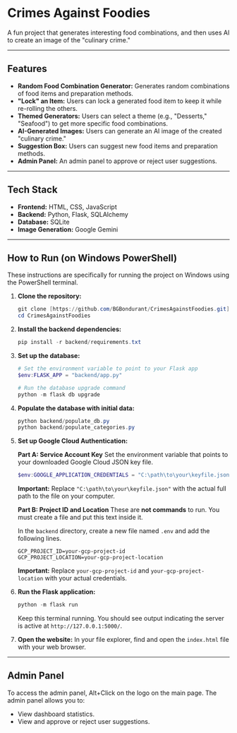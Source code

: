 # Crimes Against Foodies

A fun project that generates interesting food combinations, and then uses AI to create an image of the "culinary crime."

---

## Features

* **Random Food Combination Generator:** Generates random combinations of food items and preparation methods.
* **"Lock" an Item:** Users can lock a generated food item to keep it while re-rolling the others.
* **Themed Generators:** Users can select a theme (e.g., "Desserts," "Seafood") to get more specific food combinations.
* **AI-Generated Images:** Users can generate an AI image of the created "culinary crime."
* **Suggestion Box:** Users can suggest new food items and preparation methods.
* **Admin Panel:** An admin panel to approve or reject user suggestions.

---

## Tech Stack

* **Frontend:** HTML, CSS, JavaScript
* **Backend:** Python, Flask, SQLAlchemy
* **Database:** SQLite
* **Image Generation:** Google Gemini

---

## How to Run (on Windows PowerShell)

These instructions are specifically for running the project on Windows using the PowerShell terminal.

1.  **Clone the repository:**
    ```powershell
    git clone [https://github.com/BGBondurant/CrimesAgainstFoodies.git](https://github.com/BGBondurant/CrimesAgainstFoodies.git)
    cd CrimesAgainstFoodies
    ```

2.  **Install the backend dependencies:**
    ```powershell
    pip install -r backend/requirements.txt
    ```

3.  **Set up the database:**
    ```powershell
    # Set the environment variable to point to your Flask app
    $env:FLASK_APP = "backend/app.py"

    # Run the database upgrade command
    python -m flask db upgrade
    ```

4.  **Populate the database with initial data:**
    ```powershell
    python backend/populate_db.py
    python backend/populate_categories.py
    ```

5.  **Set up Google Cloud Authentication:**

    **Part A: Service Account Key**
    Set the environment variable that points to your downloaded Google Cloud JSON key file.
    ```powershell
    $env:GOOGLE_APPLICATION_CREDENTIALS = "C:\path\to\your\keyfile.json"
    ```
    **Important:** Replace `"C:\path\to\your\keyfile.json"` with the actual full path to the file on your computer.

    **Part B: Project ID and Location**
    These are **not commands** to run. You must create a file and put this text inside it.

    In the `backend` directory, create a new file named `.env` and add the following lines.
    ```
    GCP_PROJECT_ID=your-gcp-project-id
    GCP_PROJECT_LOCATION=your-gcp-project-location
    ```
    **Important:** Replace `your-gcp-project-id` and `your-gcp-project-location` with your actual credentials.

6.  **Run the Flask application:**
    ```powershell
    python -m flask run
    ```
    Keep this terminal running. You should see output indicating the server is active at `http://127.0.0.1:5000/`.

7.  **Open the website:**
    In your file explorer, find and open the `index.html` file with your web browser.

---

## Admin Panel

To access the admin panel, Alt+Click on the logo on the main page. The admin panel allows you to:

* View dashboard statistics.
* View and approve or reject user suggestions.
